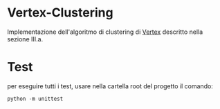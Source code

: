 # Vertex-Clustering
Implementazione dell'algoritmo di clustering di [Vertex](https://citeseerx.ist.psu.edu/viewdoc/download?doi=10.1.1.453.9494&rep=rep1&type=pdf) descritto nella sezione III.a.

# Test

per eseguire tutti i test, usare nella cartella root del progetto il comando:

	python -m unittest
